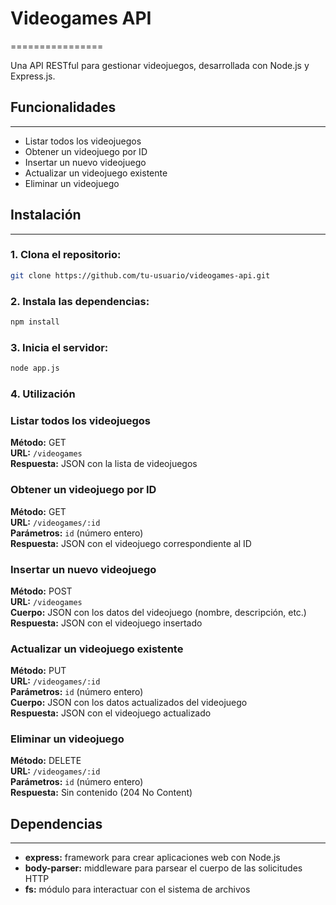 # Videogames API
================

Una API RESTful para gestionar videojuegos, desarrollada con Node.js y Express.js.

## Funcionalidades
----------------

* Listar todos los videojuegos
* Obtener un videojuego por ID
* Insertar un nuevo videojuego
* Actualizar un videojuego existente
* Eliminar un videojuego

## Instalación
------------

### 1. Clona el repositorio:
```bash
git clone https://github.com/tu-usuario/videogames-api.git
```

### 2. Instala las dependencias:
```bash
npm install
```

### 3. Inicia el servidor:
```bash
node app.js
```
### 4. Utilización

### Listar todos los videojuegos
**Método:** GET  
**URL:** `/videogames`  
**Respuesta:** JSON con la lista de videojuegos

### Obtener un videojuego por ID
**Método:** GET  
**URL:** `/videogames/:id`  
**Parámetros:** `id` (número entero)  
**Respuesta:** JSON con el videojuego correspondiente al ID

### Insertar un nuevo videojuego
**Método:** POST  
**URL:** `/videogames`  
**Cuerpo:** JSON con los datos del videojuego (nombre, descripción, etc.)  
**Respuesta:** JSON con el videojuego insertado

### Actualizar un videojuego existente
**Método:** PUT  
**URL:** `/videogames/:id`  
**Parámetros:** `id` (número entero)  
**Cuerpo:** JSON con los datos actualizados del videojuego  
**Respuesta:** JSON con el videojuego actualizado

### Eliminar un videojuego
**Método:** DELETE  
**URL:** `/videogames/:id`  
**Parámetros:** `id` (número entero)  
**Respuesta:** Sin contenido (204 No Content)

## Dependencias
---------------

* **express:** framework para crear aplicaciones web con Node.js
* **body-parser:** middleware para parsear el cuerpo de las solicitudes HTTP
* **fs:** módulo para interactuar con el sistema de archivos


